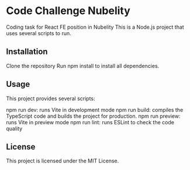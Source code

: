 # Code Challenge Nubelity

Coding task for React FE position in Nubelity
This is a Node.js project that uses several scripts to run.

## Installation

Clone the repository
Run npm install to install all dependencies.

## Usage

This project provides several scripts:

npm run dev: runs Vite in development mode
npm run build: compiles the TypeScript code and builds the project for production.
npm run preview: runs Vite in preview mode
npm run lint: runs ESLint to check the code quality

## License

This project is licensed under the MIT License.

